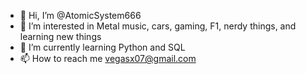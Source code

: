 - 👋 Hi, I’m @AtomicSystem666
- 👀 I’m interested in Metal music, cars, gaming, F1, nerdy things, and learning new things
- 🌱 I’m currently learning Python and SQL
- 📫 How to reach me vegasx07@gmail.com

<!---
AtomicSystem666/AtomicSystem666 is a ✨ special ✨ repository because its `README.md` (this file) appears on your GitHub profile.
You can click the Preview link to take a look at your changes.
--->
